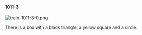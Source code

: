 #### 1011-3
![train-1011-3-0.png](https://github.com/lil-lab/nlvr/raw/master/nlvr/train/images/18/train-1011-3-0.png "train-1011-3-0.png")

There is a box with a black triangle, a yellow square and a circle.